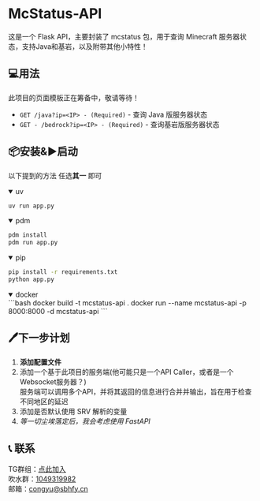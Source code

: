 # McStatus-API
这是一个 Flask API，主要封装了 mcstatus 包，用于查询 Minecraft 服务器状态，支持Java和基岩，以及附带其他小特性！

## 💻用法

此项目的页面模板正在筹备中，敬请等待！

- `GET /java?ip=<IP> - (Required)` - 查询 Java 版服务器状态
- `GET - /bedrock?ip=<IP> - (Required)` - 查询基岩版服务器状态

## 📦安装&▶启动

以下提到的方法 任选**其一** 即可

<details open>
<summary>uv</summary>

```bash
uv run app.py
```
  
</details>

<details open>
<summary>pdm</summary>

```bash
pdm install
pdm run app.py
```
</details>

<details open>
<summary>pip</summary>

```bash
pip install -r requirements.txt
python app.py
```

</details>

<details open>
<summary>docker</summary>
```bash
docker build -t mcstatus-api .
docker run --name mcstatus-api -p 8000:8000 -d mcstatus-api
```

</details>

## 🖊下一步计划
1. **添加配置文件**   
2. 添加一个基于此项目的服务端(他可能只是一个API Caller，或者是一个Websocket服务器？)   
服务端可以调用多个API，并将其返回的信息进行合并并输出，旨在用于检查不同地区的延迟
3. 添加是否默认使用 SRV 解析的变量
4. *等一切尘埃落定后，我会考虑使用 FastAPI*

## 📞 联系

TG群组：[点此加入](https://t.me/LoveMurasame)   
吹水群：[1049319982](https://qm.qq.com/q/DfTsIDXuc8)   
邮箱：<congyu@sbhfy.cn>   
